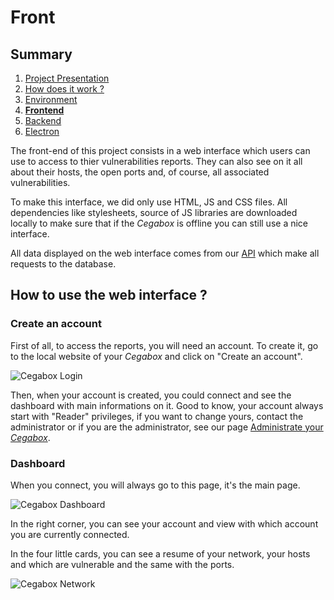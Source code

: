 # Front

## Summary

1. [Project Presentation](project.html)
2. [How does it work ?](working.html)
3. [Environment](env.html)
4. [**Frontend**](front.html)
5. [Backend](back.html)
6. [Electron](electron.html)

The front-end of this project consists in a web interface which users can use to access to thier vulnerabilities reports. They can also see on it all about their hosts, the open ports and, of course, all associated vulnerabilities.

To make this interface, we did only use HTML, JS and CSS files. All dependencies like stylesheets, source of JS libraries are downloaded locally to make sure that if the *Cegabox* is offline you can still use a nice interface.

All data displayed on the web interface comes from our [API](back.html) which make all requests to the database.

## How to use the web interface ?

### Create an account

First of all, to access the reports, you will need an account. To create it, go to the local website of your *Cegabox* and click on "Create an account".

![Cegabox Login](https://cebago.github.io/Cegabox/img/cegabox-login.png)

Then, when your account is created, you could connect and see the dashboard with main informations on it. Good to know, your account always start with "Reader" privileges, if you want to change yours, contact the administrator or if you are the administrator, see our page [Administrate your *Cegabox*](admin.html).

### Dashboard

When you connect, you will always go to this page, it's the main page.

![Cegabox Dashboard](https://cebago.github.io/Cegabox/img/cegabox-dashboard.png)

In the right corner, you can see your account and view with which account you are currently connected.

In the four little cards, you can see a resume of your network, your hosts and which are vulnerable and the same with the ports.

![Cegabox Network](https://cebago.github.io/Cegabox/img/cegabox-network.png)
